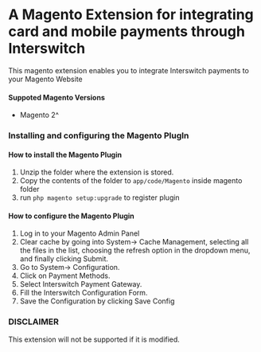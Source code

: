 # A Magento Extension for integrating card and mobile payments through Interswitch

This magento extension enables you to integrate Interswitch payments to your Magento Website

#### Suppoted Magento Versions
- Magento 2^


### Installing and configuring the Magento PlugIn

#### How to install the Magento Plugin
1. Unzip the folder where the extension is stored.
2. Copy the contents of the  folder to  `app/code/Magento` inside magento folder 
3. run `php magento setup:upgrade` to register plugin

#### How to configure the Magento Plugin
1. Log in to your Magento Admin Panel
2. Clear cache by going into System-> Cache Management, selecting all the files in the list, choosing the refresh option in the dropdown menu, and finally clicking Submit.
3. Go to System-> Configuration. 
4. Click on Payment Methods.
5. Select Interswitch Payment Gateway. 
6. Fill the Interswitch Configuration Form. 
7. Save the Configuration by clicking Save Config


### DISCLAIMER
This extension will not be supported if it is modified. 
